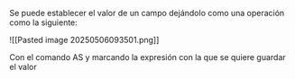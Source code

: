 Se puede establecer el valor de un campo dejándolo como una operación como la siguiente:

![[Pasted image 20250506093501.png]]


Con el comando AS y marcando la expresión con la que se quiere guardar el valor

